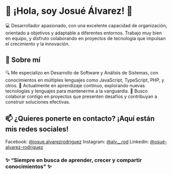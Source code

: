  # 👋 ¡Hola, soy Josué Álvarez! 👋
💻 Desarrollador apasionado, con una excelente capacidad de organización, orientado a objetivos y adaptable a diferentes entornos. Trabajo muy bien en equipo, y disfruto colaborando en proyectos de tecnología que impulsan el crecimiento y la innovación.

## 🚀 Sobre mí
🔍 Me especializo en Desarrollo de Software y Análisis de Sistemas, con conocimientos en múltiples lenguajes como JavaScript, TypeScript, PHP, y otros.
🌱 Actualmente en aprendizaje continuo, explorando nuevas tecnologías y lenguajes para mantenerme a la vanguardia.
🤝 Busco colaborar contigo en proyectos que presenten desafíos y contribuyan a construir soluciones efectivas.

## 📫 ¿Quieres ponerte en contacto? ¡Aquí están mis redes sociales!
Facebook: [@josue.alvarezrodriguez](https://www.facebook.com/josue.alvarezrodriguez.372?mibextid=ZbWKwL)
Instagram: [@alv._.rod](https://www.instagram.com/alv._.rod?igsh=NDYybGRzdGNna245)
Linkedin: [@osué-alvarez-rodriguez](https://www.linkedin.com/in/josué-alvarez-rodriguez-012249264)


### ✨ “Siempre en busca de aprender, crecer y compartir conocimientos” ✨